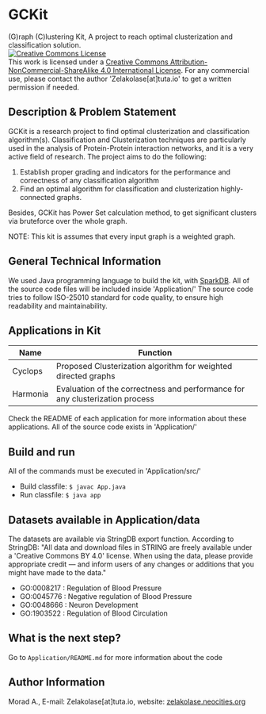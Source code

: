 # GCKit
(G)raph (C)lustering Kit, A project to reach optimal clusterization and classification solution.<br>
<a rel="license" href="http://creativecommons.org/licenses/by-nc-sa/4.0/"><img alt="Creative Commons License" style="border-width:0" src="https://i.creativecommons.org/l/by-nc-sa/4.0/88x31.png" /></a><br />This work is licensed under a <a rel="license" href="http://creativecommons.org/licenses/by-nc-sa/4.0/">Creative Commons Attribution-NonCommercial-ShareAlike 4.0 International License</a>. For any commercial use, please contact the author 'Zelakolase[at]tuta.io' to get a written permission if needed.
## Description & Problem Statement
GCKit is a research project to find optimal clusterization and classification algorithm(s). Classification and Clusterization techniques are particularly used in the analysis of Protein-Protein interaction networks, and it is a very active field of research. The project aims to do the following:
1. Establish proper grading and indicators for the performance and correctness of any classification algorithm
2. Find an optimal algorithm for classification and clusterization highly-connected graphs.

Besides, GCKit has Power Set calculation method, to get significant clusters via bruteforce over the whole graph.

NOTE: This kit is assumes that every input graph is a weighted graph.

## General Technical Information
We used Java programming language to build the kit, with [SparkDB](https://github.com/NaDeSys/SparkDB). All of the source code files will be included inside 'Application/' The source code tries to follow ISO-25010 standard for code quality, to ensure high readability and maintainability.

## Applications in Kit
| Name      | Function |
| ----------- | ----------- |
| Cyclops      | Proposed Clusterization algorithm for weighted directed graphs        |
| Harmonia   | Evaluation of the correctness and performance for any clusterization process       |

Check the README of each application for more information about these applications. All of the source code exists in 'Application/'

## Build and run
All of the commands must be executed in 'Application/src/'
- Build classfile: `$ javac App.java`
- Run classfile: `$ java app`

## Datasets available in Application/data
The datasets are available via StringDB export function. According to StringDB: "All data and download files in STRING are freely available under a 'Creative Commons BY 4.0' license. When using the data, please provide appropriate credit — and inform users of any changes or additions that you might have made to the data."

- GO:0008217 : Regulation of Blood Pressure
- GO:0045776 : Negative regulation of Blood Pressure
- GO:0048666 : Neuron Development
- GO:1903522 : Regulation of Blood Circulation

## What is the next step?
Go to `Application/README.md` for more information about the code

## Author Information
Morad A., E-mail: Zelakolase[at]tuta.io, website: [zelakolase.neocities.org](zelakolase.neocities.org)